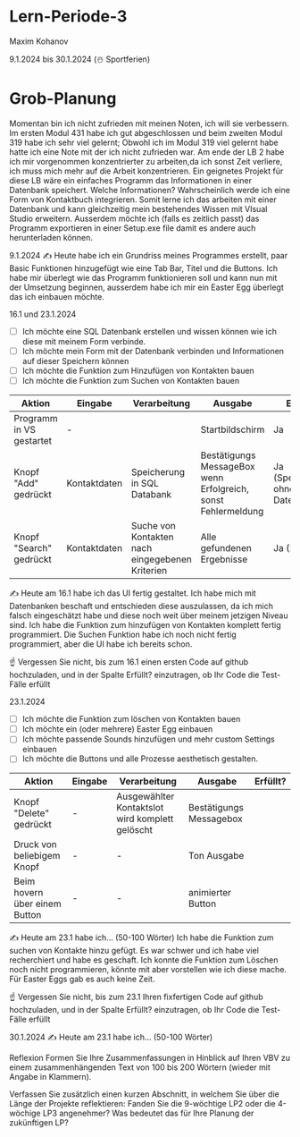 # Lern-Periode-3
Maxim Kohanov

9.1.2024 bis 30.1.2024 (☃️ Sportferien)

# Grob-Planung
Momentan bin ich nicht zufrieden mit meinen Noten, ich will sie verbessern. Im ersten Modul 431 habe ich gut abgeschlossen und beim zweiten Modul 319 habe ich sehr viel gelernt; Obwohl ich im Modul 319 viel gelernt habe hatte ich eine Note mit der ich nicht zufrieden war. 
Am ende der LB 2 habe ich mir vorgenommen konzentrierter zu arbeiten,da ich sonst Zeit verliere, ich muss mich mehr auf die Arbeit konzentrieren. 
Ein geignetes Projekt für diese LB wäre ein einfaches Programm das Informationen in einer Datenbank speichert. Welche Informationen? Wahrscheinlich werde ich eine Form von Kontaktbuch integrieren.
Somit lerne ich das arbeiten mit einer Datenbank und kann gleichzeitig mein bestehendes Wissen mit VIsual Studio erweitern. Ausserdem möchte ich (falls es zeitlich passt) das Programm exportieren in einer Setup.exe file damit es andere auch herunterladen können.

9.1.2024
✍️ Heute habe ich ein Grundriss meines Programmes erstellt, paar Basic Funktionen hinzugefügt wie eine Tab Bar, Titel und die Buttons. Ich habe mir überlegt wie das Programm funktionieren soll und kann nun mit der Umsetzung beginnen, ausserdem habe ich mir ein Easter Egg überlegt das ich einbauen möchte.

16.1 und 23.1.2024
- [ ] Ich möchte eine SQL Datenbank erstellen und wissen können wie ich diese mit meinem Form verbinde.
- [ ] Ich möchte mein Form mit der Datenbank verbinden und Informationen auf dieser Speichern können
- [ ] Ich möchte die Funktion zum Hinzufügen von Kontakten bauen
- [ ] Ich möchte die Funktion zum Suchen von Kontakten bauen

| Aktion           | Eingabe | Verarbeitung | Ausgabe | Erfüllt? |
| ------------------------ | ------- | ----------------- |---|--|
| Programm in VS gestartet | -  |       | Startbildschirm |Ja|
| Knopf "Add" gedrückt | Kontaktdaten  | Speicherung in SQL Databank | Bestätigungs MessageBox wenn Erfolgreich, sonst Fehlermeldung |Ja (Speicherung ohne Datenbank)|
|Knopf "Search" gedrückt | Kontaktdaten | Suche von Kontakten nach eingegebenen Kriterien| Alle gefundenen Ergebnisse|Ja (23.01)|


✍️ Heute am 16.1 habe ich das UI fertig gestaltet. Ich habe mich mit Datenbanken beschaft und entschieden diese auszulassen, da ich mich falsch eingeschätzt habe und diese noch weit über meinem jetzigen Niveau sind. Ich habe die Funktion zum hinzufügen von Kontakten komplett fertig programmiert. Die Suchen Funktion habe ich noch nicht fertig programmiert, aber die UI habe ich bereits schon. 

☝️ Vergessen Sie nicht, bis zum 16.1 einen ersten Code auf github hochzuladen, und in der Spalte Erfüllt? einzutragen, ob Ihr Code die Test-Fälle erfüllt

23.1.2024
- [ ] Ich möchte die Funktion zum löschen von Kontakten bauen
- [ ] Ich möchte ein (oder mehrere) Easter Egg einbauen
- [ ] Ich möchte passende Sounds hinzufügen und mehr custom Settings einbauen
- [ ] Ich möchte die Buttons und alle Prozesse aesthetisch gestalten.

| Aktion           | Eingabe | Verarbeitung | Ausgabe | Erfüllt? |
| ------------------------ | ------- | ----------------- |---|--|
|Knopf "Delete" gedrückt| - | Ausgewählter Kontaktslot wird komplett gelöscht | Bestätigungs Messagebox||
| Druck von beliebigem Knopf | - | - | Ton Ausgabe ||
| Beim hovern über einem Button | - | - | animierter Button ||
  
✍️ Heute am 23.1 habe ich... (50-100 Wörter)
Ich habe die Funktion zum suchen von Kontakte hinzu gefügt. Es war schwer und ich habe viel recherchiert und habe es geschaft. Ich konnte die Funktion zum Löschen noch nicht programmieren, könnte mit aber vorstellen wie ich diese mache. Für Easter Eggs gab es auch keine Zeit.


☝️ Vergessen Sie nicht, bis zum 23.1 Ihren fixfertigen Code auf github hochzuladen, und in der Spalte Erfüllt? einzutragen, ob Ihr Code die Test-Fälle erfüllt

30.1.2024
✍️ Heute am 23.1 habe ich... (50-100 Wörter)

Reflexion
Formen Sie Ihre Zusammenfassungen in Hinblick auf Ihren VBV zu einem zusammenhängenden Text von 100 bis 200 Wörtern (wieder mit Angabe in Klammern).

Verfassen Sie zusätzlich einen kurzen Abschnitt, in welchem Sie über die Länge der Projekte reflektieren: Fanden Sie die 9-wöchtige LP2 oder die 4-wöchige LP3 angenehmer? Was bedeutet das für Ihre Planung der zukünftigen LP?
